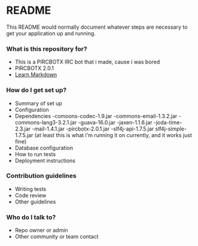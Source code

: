 # README #

This README would normally document whatever steps are necessary to get your application up and running.

### What is this repository for? ###

* This is a PIRCBOTX IRC bot that i made, cause i was bored
* PIRCBOTX 2.0.1
* [Learn Markdown](https://bitbucket.org/tutorials/markdowndemo)

### How do I get set up? ###

* Summary of set up
* Configuration
* Dependencies
-comoons-codec-1.9.jar
-commons-email-1.3.2.jar
-commons-lang3-3.2.1.jar
-guava-16.0.jar
-jaxen-1.1.6.jar
-joda-time-2.3.jar
-mail-1.4.1.jar
-pircbotx-2.0.1.jar
-slf4j-api-1.7.5.jar
slf4j-simple-1.7.5.jar
(at least this is what i'm running it on currently, and it works just fine)
* Database configuration
* How to run tests
* Deployment instructions

### Contribution guidelines ###

* Writing tests
* Code review
* Other guidelines

### Who do I talk to? ###

* Repo owner or admin
* Other community or team contact